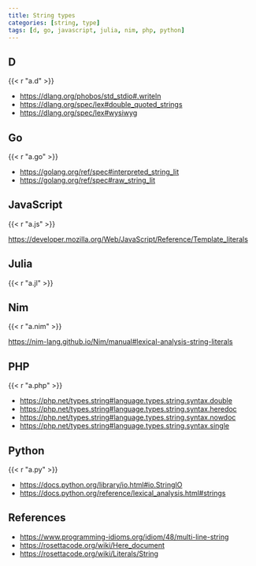 ```yaml
---
title: String types
categories: [string, type]
tags: [d, go, javascript, julia, nim, php, python]
---
```


## D

{{< r "a.d" >}}

- <https://dlang.org/phobos/std_stdio#.writeln>
- <https://dlang.org/spec/lex#double_quoted_strings>
- <https://dlang.org/spec/lex#wysiwyg>

## Go

{{< r "a.go" >}}

- <https://golang.org/ref/spec#interpreted_string_lit>
- <https://golang.org/ref/spec#raw_string_lit>

## JavaScript

{{< r "a.js" >}}

<https://developer.mozilla.org/Web/JavaScript/Reference/Template_literals>

## Julia

{{< r "a.jl" >}}

## Nim

{{< r "a.nim" >}}

<https://nim-lang.github.io/Nim/manual#lexical-analysis-string-literals>

## PHP

{{< r "a.php" >}}

- <https://php.net/types.string#language.types.string.syntax.double>
- <https://php.net/types.string#language.types.string.syntax.heredoc>
- <https://php.net/types.string#language.types.string.syntax.nowdoc>
- <https://php.net/types.string#language.types.string.syntax.single>

## Python

{{< r "a.py" >}}

- <https://docs.python.org/library/io.html#io.StringIO>
- <https://docs.python.org/reference/lexical_analysis.html#strings>

## References

- <https://www.programming-idioms.org/idiom/48/multi-line-string>
- <https://rosettacode.org/wiki/Here_document>
- <https://rosettacode.org/wiki/Literals/String>
